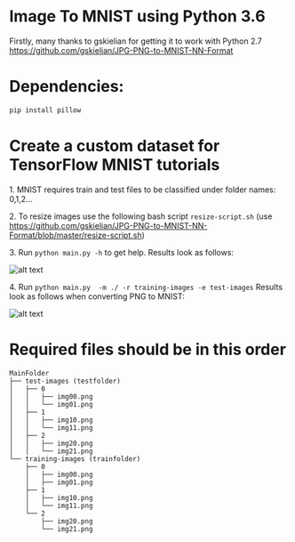 # Image To MNIST using Python 3.6

Firstly, many thanks to gskielian for getting it to work with Python 2.7
https://github.com/gskielian/JPG-PNG-to-MNIST-NN-Format

# Dependencies:

```bash
pip install pillow
```

# Create a custom dataset for TensorFlow MNIST tutorials

1\. MNIST requires train and test files to be classified under folder names: 0,1,2... 

2\. To resize images use the following bash script `resize-script.sh` (use https://github.com/gskielian/JPG-PNG-to-MNIST-NN-Format/blob/master/resize-script.sh)

3\. Run `python main.py -h` to get help. Results look as follows:

![alt text](https://raw.githubusercontent.com/vivek306/ImageToMNIST-using-Python-3.6/0517c149/ImageToMNIST/help.png)

4\. Run `python main.py  -m ./ -r training-images -e test-images`  Results look as follows when converting PNG to MNIST:

![alt text](https://raw.githubusercontent.com/vivek306/ImageToMNIST-using-Python-3.6/0517c149/ImageToMNIST/Convert%20Image%20to%20MNIST.png)

# Required files should be in this order

```
MainFolder
├── test-images (testfolder)
│   ├── 0
│   │   ├── img00.png
│   │   └── img01.png
│   ├── 1
│   │   ├── img10.png
│   │   └── img11.png
│   ├── 2
│   │   ├── img20.png
│   │   └── img21.png
└── training-images (trainfolder)
    ├── 0
    │   ├── img00.png
    │   ├── img01.png
    ├── 1
    │   ├── img10.png
    │   └── img11.png
    └── 2
        ├── img20.png
        └── img21.png
```
